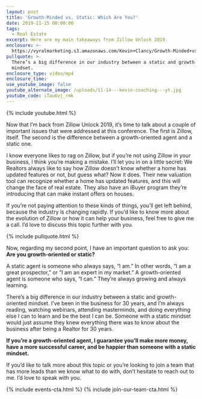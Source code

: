 ```yaml
---
layout: post
title: 'Growth-Minded vs. Static: Which Are You?'
date: 2019-11-15 00:00:00
tags:
  - Real Estate
excerpt: Here are my main takeaways from Zillow Unlock 2019.
enclosure: >-
  https://vyralmarketing.s3.amazonaws.com/Kevin+Clancy/Growth-Minded+vs.+Static-+Which+Are+You_.mp4
pullquote: >-
  There’s a big difference in our industry between a static and growth-oriented
  mindset.
enclosure_type: video/mp4
enclosure_time:
use_youtube_image: false
youtube_alternate_image: /uploads/11-14---kevin-coaching---yt.jpg
youtube_code: iTau6vj_rmk
---
```


{% include youtube.html %}

Now that I’m back from Zillow Unlock 2019, it’s time to talk about a couple of important issues that were addressed at this conference. The first is Zillow, itself. The second is the difference between a growth-oriented agent and a static one.&nbsp;

I know everyone likes to rag on Zillow, but if you’re not using Zillow in your business, I think you’re making a mistake. I’ll let you in on a little secret: We Realtors always like to say how Zillow doesn’t know whether a home has updated features or not, but guess what? Now it does. Their new valuation tool can recognize whether a home has updated features, and this will change the face of real estate. They also have an iBuyer program they’re introducing that can make instant offers on houses.&nbsp;

If you’re not paying attention to these kinds of things, you’ll get left behind, because the industry is changing rapidly. If you’d like to know more about the evolution of Zillow or how it can help your business, feel free to give me a call. I’d love to discuss this topic further with you.

{% include pullquote.html %}

Now, regarding my second point, I have an important question to ask you: **Are you growth-oriented or static?**

A static agent is someone who always says, “I am.” In other words, “I am a great prospector,” or “I am an expert in my market.” A growth-oriented agent is someone who says, “I can.” They’re always growing and always learning.&nbsp;

There’s a big difference in our industry between a static and growth-oriented mindset. I’ve been in the business for 30 years, and I’m always reading, watching webinars, attending masterminds, and doing everything else I can to learn and be the best I can be. Someone with a static mindset would just assume they knew everything there was to know about the business after being a Realtor for 30 years.

**If you’re a growth-oriented agent, I guarantee you’ll make more money, have a more successful career, and be happier than someone with a static mindset.**&nbsp;

If you’d like to talk more about this topic or you’re looking to join a team that has more leads than we know what to do with, don’t hesitate to reach out to me. I’d love to speak with you.

{% include events-cta.html %} {% include join-our-team-cta.html %}